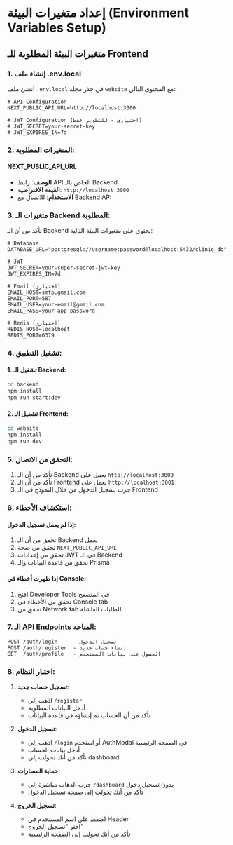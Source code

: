 # إعداد متغيرات البيئة (Environment Variables Setup)

## متغيرات البيئة المطلوبة للـ Frontend

### 1. إنشاء ملف .env.local

أنشئ ملف `.env.local` في جذر مجلد `website` مع المحتوى التالي:

```env
# API Configuration
NEXT_PUBLIC_API_URL=http://localhost:3000

# JWT Configuration (اختياري - للتطوير فقط)
# JWT_SECRET=your-secret-key
# JWT_EXPIRES_IN=7d
```

### 2. المتغيرات المطلوبة:

#### NEXT_PUBLIC_API_URL
- **الوصف**: رابط API الخاص بالـ Backend
- **القيمة الافتراضية**: `http://localhost:3000`
- **الاستخدام**: للاتصال مع Backend API

### 3. متغيرات الـ Backend المطلوبة:

تأكد من أن الـ Backend يحتوي على متغيرات البيئة التالية:

```env
# Database
DATABASE_URL="postgresql://username:password@localhost:5432/clinic_db"

# JWT
JWT_SECRET=your-super-secret-jwt-key
JWT_EXPIRES_IN=7d

# Email (اختياري)
EMAIL_HOST=smtp.gmail.com
EMAIL_PORT=587
EMAIL_USER=your-email@gmail.com
EMAIL_PASS=your-app-password

# Redis (اختياري)
REDIS_HOST=localhost
REDIS_PORT=6379
```

### 4. تشغيل التطبيق:

#### 1. تشغيل الـ Backend:
```bash
cd backend
npm install
npm run start:dev
```

#### 2. تشغيل الـ Frontend:
```bash
cd website
npm install
npm run dev
```

### 5. التحقق من الاتصال:

1. تأكد من أن الـ Backend يعمل على `http://localhost:3000`
2. تأكد من أن الـ Frontend يعمل على `http://localhost:3001`
3. جرب تسجيل الدخول من خلال النموذج في الـ Frontend

### 6. استكشاف الأخطاء:

#### إذا لم يعمل تسجيل الدخول:
1. تحقق من أن الـ Backend يعمل
2. تحقق من صحة `NEXT_PUBLIC_API_URL`
3. تحقق من إعدادات JWT في الـ Backend
4. تحقق من قاعدة البيانات والـ Prisma

#### إذا ظهرت أخطاء في Console:
1. افتح Developer Tools في المتصفح
2. تحقق من الأخطاء في Console tab
3. تحقق من Network tab للطلبات الفاشلة

### 7. الـ API Endpoints المتاحة:

```
POST /auth/login     - تسجيل الدخول
POST /auth/register  - إنشاء حساب جديد
GET  /auth/profile   - الحصول على بيانات المستخدم
```

### 8. اختبار النظام:

1. **تسجيل حساب جديد**:
   - اذهب إلى `/register`
   - أدخل البيانات المطلوبة
   - تأكد من أن الحساب تم إنشاؤه في قاعدة البيانات

2. **تسجيل الدخول**:
   - اذهب إلى `/login` أو استخدم AuthModal في الصفحة الرئيسية
   - أدخل بيانات الحساب
   - تأكد من أنك تحولت إلى dashboard

3. **حماية المسارات**:
   - جرب الذهاب مباشرة إلى `/dashboard` بدون تسجيل دخول
   - تأكد من أنك تحولت إلى صفحة تسجيل الدخول

4. **تسجيل الخروج**:
   - اضغط على اسم المستخدم في Header
   - اختر "تسجيل الخروج"
   - تأكد من أنك تحولت إلى الصفحة الرئيسية
